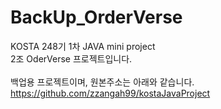 # BackUp_OrderVerse

KOSTA 248기 1차 JAVA mini project <br>
2조 OderVerse 프로젝트입니다.<br><br>
백업용 프로젝트이며, 원본주소는 아래와 같습니다.<br>
https://github.com/zzangah99/kostaJavaProject
